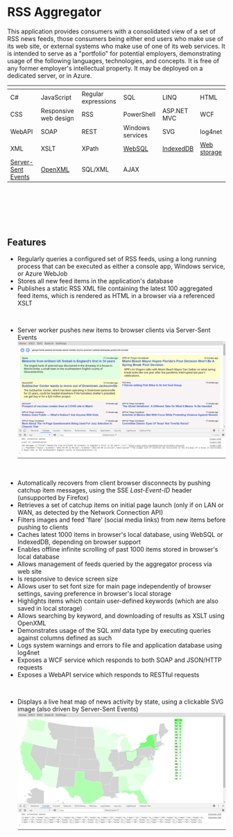 # RSS Aggregator

This application provides consumers with a consolidated view of a set of RSS news feeds, those consumers being either end users who make use of its web site, or external systems who make use of one of its web services. It is intended to serve as a "portfolio" for potential employers, demonstrating usage of the following languages, technologies, and concepts. It is free of any former employer's intellectual property. It may be deployed on a dedicated server, or in Azure.

| <!-- --> | <!-- -->  | <!-- -->  | <!-- --> | <!-- -->  | <!-- --> 
| ---- | ---- | ---- | ---- | ---- | ---- 
| C# | JavaScript | Regular expressions | SQL | LINQ | HTML 
| CSS  | Responsive web design | RSS | PowerShell | ASP.NET MVC | WCF 
| WebAPI | SOAP | REST | Windows services | SVG | log4net
| XML | XSLT | XPath | [WebSQL](https://www.w3.org/TR/webdatabase/) | [IndexedDB](https://www.w3.org/TR/IndexedDB-2/) | [Web storage](https://www.w3.org/TR/webstorage/) 
| [Server-Sent Events](https://html.spec.whatwg.org/multipage/server-sent-events.html) | [OpenXML](https://docs.microsoft.com/en-us/office/open-xml/about-the-open-xml-sdk) | SQL/XML | AJAX | | |  

<br /><br />
<!-- A live demo is available at [zoot.azurewebsites.net/news](https://zoot.azurewebsites.net/news) -->
<br /><br />

## Features
* Regularly queries a configured set of RSS feeds, using a long running process that can be executed as either a console app, Windows service, or Azure WebJob 
* Stores all new feed items in the application's database
* Publishes a static RSS XML file containing the latest 100 aggregated feed items, which is rendered as HTML in a browser via a referenced XSLT
<br />

* Server worker pushes new items to browser clients via Server-Sent Events
![Web site home page](/img/homepage.webp)
<br/>

* Automatically recovers from client browser disconnects by pushing catchup item messages, using the SSE *Last-Event-ID* header (unsupported by Firefox)
* Retrieves a set of catchup items on initial page launch (only if on LAN or WAN, as detected by the Network Connection API)
* Filters images and feed 'flare' (social media links) from new items before pushing to clients
* Caches latest 1000 items in browser's local database, using WebSQL or IndexedDB, depending on browser support
* Enables offline infinite scrolling of past 1000 items stored in browser's local database
* Allows management of feeds queried by the aggregator process via web site
* Is responsive to device screen size
* Allows user to set font size for main page independently of browser settings, saving preference in browser's local storage
* Highlights items which contain user-defined keywords (which are also saved in local storage)
* Allows searching by keyword, and downloading of results as XSLT using OpenXML
* Demonstrates usage of the SQL *xml* data type by executing queries against columns defined as such
* Logs system warnings and errors to file and application database using log4net
* Exposes a WCF service which responds to both SOAP and JSON/HTTP requests
* Exposes a WebAPI service which responds to RESTful requests
<br />

* Displays a live heat map of news activity by state, using a clickable SVG image (also driven by Server-Sent Events)
![Web site heat map](/img/heatmap.webp)

